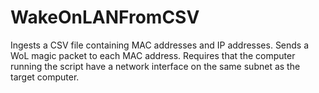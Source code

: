 # WakeOnLANFromCSV
Ingests a CSV file containing MAC addresses and IP addresses. Sends a WoL magic packet to each MAC address. Requires that the computer running the script have a network interface on the same subnet as the target computer.
